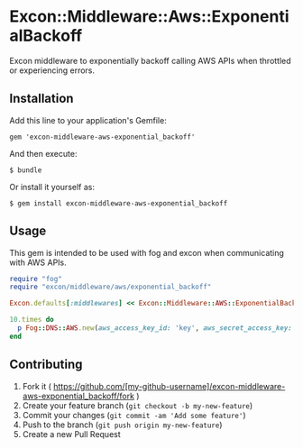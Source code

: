 # Excon::Middleware::Aws::ExponentialBackoff

Excon middleware to exponentially backoff calling AWS APIs when throttled or experiencing errors.

## Installation

Add this line to your application's Gemfile:

    gem 'excon-middleware-aws-exponential_backoff'

And then execute:

    $ bundle

Or install it yourself as:

    $ gem install excon-middleware-aws-exponential_backoff

## Usage

This gem is intended to be used with fog and excon when communicating with AWS APIs.

```ruby
require "fog"
require "excon/middleware/aws/exponential_backoff"

Excon.defaults[:middlewares] << Excon::Middleware::AWS::ExponentialBackoff

10.times do
  p Fog::DNS::AWS.new(aws_access_key_id: 'key', aws_secret_access_key: 'secret').list_hosted_zones
end
```

## Contributing

1. Fork it ( https://github.com/[my-github-username]/excon-middleware-aws-exponential_backoff/fork )
2. Create your feature branch (`git checkout -b my-new-feature`)
3. Commit your changes (`git commit -am 'Add some feature'`)
4. Push to the branch (`git push origin my-new-feature`)
5. Create a new Pull Request

